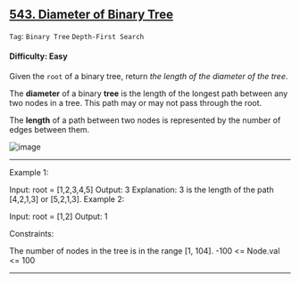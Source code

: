 ## [543. Diameter of Binary Tree](https://leetcode.com/problems/diameter-of-binary-tree)

```Tag```: ```Binary Tree``` ```Depth-First Search```

#### Difficulty: Easy

Given the ```root``` of a binary tree, return _the length of the diameter of the tree_.

The __diameter__ of a binary __tree__ is the length of the longest path between any two nodes in a tree. This path may or may not pass through the root.

The __length__ of a path between two nodes is represented by the number of edges between them.

![image](https://github.com/quananhle/Python/assets/35042430/3669e5f3-7433-4abc-b2bc-df275834ad92)

---

Example 1:


Input: root = [1,2,3,4,5]
Output: 3
Explanation: 3 is the length of the path [4,2,1,3] or [5,2,1,3].
Example 2:

Input: root = [1,2]
Output: 1
 

Constraints:

The number of nodes in the tree is in the range [1, 104].
-100 <= Node.val <= 100

---

